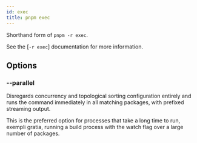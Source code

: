 ```yaml
---
id: exec
title: pnpm exec
---
```


Shorthand form of `pnpm -r exec`.

See the [`-r exec`] documentation for more information.

[`r exec`]: recursive#pnpm--r-exec

## Options

### --parallel

Disregards concurrency and topological sorting configuration entirely and runs
the command immediately in all matching packages, with prefixed streaming
output.

This is the preferred option for processes that take a long time to run, exempli
gratia, running a build process with the watch flag over a large number of
packages.
